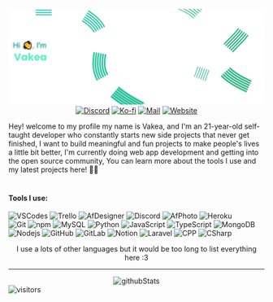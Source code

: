 <p align="center">
    <img src="images/banner.png" alt="Banner" />
    <a href="https://discord.com/users/382918201241108481/"><img src="https://img.shields.io/badge/Discord-5764F4?&style=flat-square&logo=Discord&logoColor=white" alt="Discord" /></a>
    <a href="https://ko-fi.com/vakea"><img src="https://img.shields.io/badge/Buy_Me_A_Coffee-FF5E5B?&style=flat-square&logo=ko-fi&logoColor=white" alt="Ko-fi" /></a>
    <a href="mailto:farfy.dev@gmail.com"><img src="https://img.shields.io/badge/Email-181717.svg?style=flat-square&logo=GMail&logoColor=white" alt="Mail" /></a>
    <a href="https://ghidorah.uk/"><img src="https://img.shields.io/badge/Website-181717?&style=flat-square&logo=Slashdot&logoColor=white" alt="Website" /></a>
</p>
  
Hey! welcome to my profile my name is Vakea, and I'm an 21-year-old self-taught developer who constantly starts new side projects that never get finished, I want to build meaningful and fun projects to make people's lives a little bit better, I'm currently doing web app development and getting into the open source community, You can learn more about the tools I use and my latest projects here! 🐱‍💻

#

#### Tools I use:
![VSCodes](https://img.shields.io/badge/-VSCode-22AFF5?style=flat-square&logo=visual-studio-code&logoColor=white)
![Trello](https://img.shields.io/badge/-Trello-0079C1?style=flat-square&logo=trello&logoColor=white)
![AfDesigner](https://img.shields.io/badge/-Affinity_Designer-217BF2?style=flat-square&logo=affinity-designer&logoColor=white)
![Discord](https://img.shields.io/badge/-Discord-5764F4?style=flat-square&logo=Discord&logoColor=white)
![AfPhoto](https://img.shields.io/badge/-Affinity_Photo-7F4DD2?style=flat-square&logo=affinity-photo&logoColor=white)
![Heroku](https://img.shields.io/badge/-Heroku-7958A0?style=flat-square&logo=heroku&logoColor=white)\
![Git](https://img.shields.io/badge/-Git-F05032?style=flat-square&logo=git&logoColor=white)
![npm](https://img.shields.io/badge/-NPM-CB3837?style=flat-square&logo=npm&logoColor=white)
![MySQL](https://img.shields.io/badge/-MySQL-F39205?style=flat-square&logo=MySQL&logoColor=white)
![Python](https://img.shields.io/badge/-Python-FFD847?style=flat-square&logo=Python&logoColor=white)
![JavaScript](https://img.shields.io/badge/-JavaScript-F8E542?style=flat-square&logo=javascript&logoColor=white)
![TypeScript](https://img.shields.io/badge/-TypeScript-33B2FF?style=flat-square&logo=typescript&logoColor=white)
![MongoDB](https://img.shields.io/badge/-MongoDB-13aa52?style=flat-square&logo=mongodb&logoColor=white)
![Nodejs](https://img.shields.io/badge/-Nodejs-43853d?style=flat-square&logo=Node.js&logoColor=white)
![GitHub](https://img.shields.io/badge/-GitHub-181717?style=flat-square&logo=github&logoColor=white)
![GitLab](https://img.shields.io/badge/-GitLab-ff8333?style=flat-square&logo=gitlab&logoColor=white)
![Notion](https://img.shields.io/badge/-Notion-181717?style=flat-square&logo=notion&logoColor=white)
![Laravel](https://img.shields.io/badge/-Laravel-ff335b?style=flat-square&logo=laravel&logoColor=white)
![CPP](https://img.shields.io/badge/-C++-ff335b?style=flat-square&logo=c++&logoColor=white)
![CSharp](https://img.shields.io/badge/-CSharp-3bded6?style=flat-square&logo=csharp&logoColor=white)


<p align="center">
    I use a lots of other languages but it would be too long to list everything here :3
</p>

---

<div align="center">
    <img src="https://github-readme-stats.vercel.app/api?username=NebraskyTheWolf&show_icons=true&locale=en&theme=rose_pine&icon_color=27D0BB&bg_color=ffffff00&text_color=2AC19E&hide_border=true" alt="githubStats"/>
</div>

<img src="https://visitor-badge.laobi.icu/badge?page_id=NebraskyTheWolf&left_color=black&right_color=black&left_text=Visitors" alt="visitors"/>


